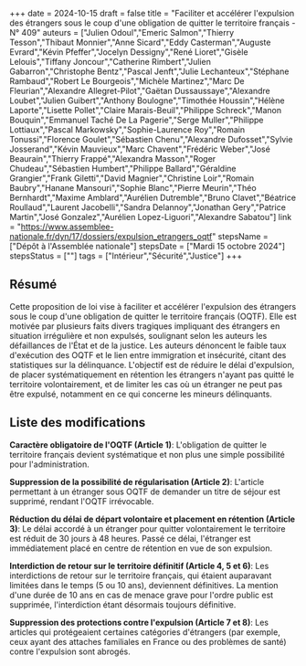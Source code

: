 +++
date = 2024-10-15
draft = false
title = "Faciliter et accélérer l'expulsion des étrangers sous le coup d'une obligation de quitter le territoire français - N° 409"
auteurs = ["Julien Odoul","Emeric Salmon","Thierry Tesson","Thibaut Monnier","Anne Sicard","Eddy Casterman","Auguste Evrard","Kévin Pfeffer","Jocelyn Dessigny","René Lioret","Gisèle Lelouis","Tiffany Joncour","Catherine Rimbert","Julien Gabarron","Christophe Bentz","Pascal Jenft","Julie Lechanteux","Stéphane Rambaud","Robert Le Bourgeois","Michèle Martinez","Marc De Fleurian","Alexandre Allegret-Pilot","Gaëtan Dussaussaye","Alexandre Loubet","Julien Guibert","Anthony Boulogne","Timothée Houssin","Hélène Laporte","Lisette Pollet","Claire Marais-Beuil","Philippe Schreck","Manon Bouquin","Emmanuel Taché De La Pagerie","Serge Muller","Philippe Lottiaux","Pascal Markowsky","Sophie-Laurence Roy","Romain Tonussi","Florence Goulet","Sébastien Chenu","Alexandre Dufosset","Sylvie Josserand","Kévin Mauvieux","Marc Chavent","Frédéric Weber","José Beaurain","Thierry Frappé","Alexandra Masson","Roger Chudeau","Sébastien Humbert","Philippe Ballard","Géraldine Grangier","Frank Giletti","David Magnier","Christine Loir","Romain Baubry","Hanane Mansouri","Sophie Blanc","Pierre Meurin","Théo Bernhardt","Maxime Amblard","Aurélien Dutremble","Bruno Clavet","Béatrice Roullaud","Laurent Jacobelli","Sandra Delannoy","Jonathan Gery","Patrice Martin","José Gonzalez","Aurélien Lopez-Liguori","Alexandre Sabatou"]
link = "https://www.assemblee-nationale.fr/dyn/17/dossiers/expulsion_etrangers_oqtf"
stepsName = ["Dépôt à l'Assemblée nationale"]
stepsDate = ["Mardi 15 octobre 2024"]
stepsStatus = [""]
tags = ["Intérieur","Sécurité","Justice"]
+++

## Résumé

Cette proposition de loi vise à faciliter et accélérer l'expulsion des étrangers sous le coup d'une obligation de quitter le territoire français (OQTF). Elle est motivée par plusieurs faits divers tragiques impliquant des étrangers en situation irrégulière et non expulsés, soulignant selon les auteurs les défaillances de l'État et de la justice. Les auteurs dénoncent le faible taux d'exécution des OQTF et le lien entre immigration et insécurité, citant des statistiques sur la délinquance. L'objectif est de réduire le délai d'expulsion, de placer systématiquement en rétention les étrangers n'ayant pas quitté le territoire volontairement, et de limiter les cas où un étranger ne peut pas être expulsé, notamment en ce qui concerne les mineurs délinquants.

## Liste des modifications

**Caractère obligatoire de l'OQTF (Article 1)**: L'obligation de quitter le territoire français devient systématique et non plus une simple possibilité pour l'administration.

**Suppression de la possibilité de régularisation (Article 2)**: L'article permettant à un étranger sous OQTF de demander un titre de séjour est supprimé, rendant l'OQTF irrévocable.

**Réduction du délai de départ volontaire et placement en rétention (Article 3)**: Le délai accordé à un étranger pour quitter volontairement le territoire est réduit de 30 jours à 48 heures. Passé ce délai, l'étranger est immédiatement placé en centre de rétention en vue de son expulsion.

**Interdiction de retour sur le territoire définitif (Article 4, 5 et 6)**: Les interdictions de retour sur le territoire français, qui étaient auparavant limitées dans le temps (5 ou 10 ans), deviennent définitives. La mention d'une durée de 10 ans en cas de menace grave pour l'ordre public est supprimée, l'interdiction étant désormais toujours définitive.

**Suppression des protections contre l'expulsion (Article 7 et 8)**: Les articles qui protégeaient certaines catégories d'étrangers (par exemple, ceux ayant des attaches familiales en France ou des problèmes de santé) contre l'expulsion sont abrogés.
